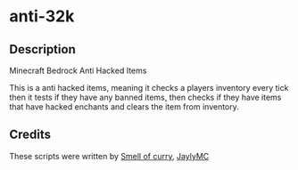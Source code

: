 # anti-32k

## Description

Minecraft Bedrock Anti Hacked Items

This is a anti hacked items, meaning it checks a players inventory every tick then it tests if they have any banned items, then checks if they have items that have hacked enchants and clears the item from inventory.

## Credits

These scripts were written by [Smell of curry](https://github.com/smell-of-curry), [JaylyMC](https://github.com/JaylyDev)
